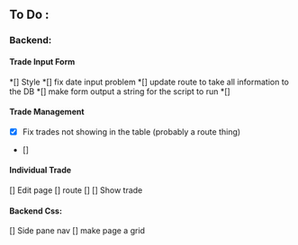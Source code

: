 
## To Do :

### Backend:

#### Trade Input Form
*[] Style
*[] fix date input problem
*[] update route to take all information to the DB
*[] make form output a string for the script to run
*[]

#### Trade Management
* [x] Fix trades not showing in the table (probably a route thing)
* [] 

#### Individual Trade
[] Edit page
  [] route
  [] 
[] Show trade

#### Backend Css:

[] Side pane nav
[] make page a grid





